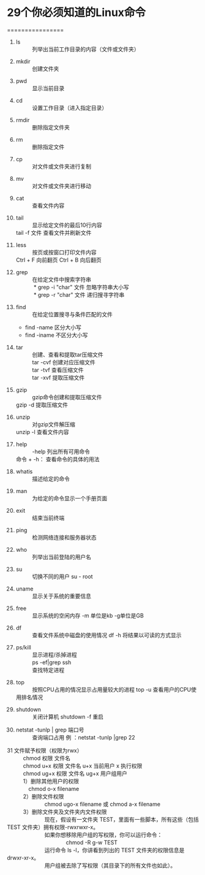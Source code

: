 # 29个你必须知道的Linux命令
================

1. ls<br>
　　　列举出当前工作目录的内容（文件或文件夹）

2. mkdir<br>
　　　创建文件夹

3. pwd<br>
　　　显示当前目录

4. cd<br>
　　　设置工作目录（进入指定目录）

5. rmdir<br>
　　　删除指定文件夹

6. rm<br>
　　　删除指定文件

7. cp<br>
　　　对文件或文件夹进行复制

8. mv<br>
　　　对文件或文件夹进行移动

9. cat<br>
　　　查看文件内容

10. tail<br>
　　　显示给定文件的最后10行内容<br>
      tail -f 文件  查看文件并刷新文件

11. less<br>
　　　按页或按窗口打印文件内容<br>
Ctrl + F 向前翻页   Ctrl + B 向后翻页

12. grep<br>
　　　在给定文件中搜索字符串<br>
　　　    * grep -i "char" 文件 忽略字符串大小写<br>
　　　    * grep -r "char" 文件 递归搜寻字符串<br>

13. find<br>
　　　在给定位置搜寻与条件匹配的文件<br>
      * find -name  区分大小写<br>
      * find -iname  不区分大小写<br>

14. tar<br>
　　　创建、查看和提取tar压缩文件<br>
　　　tar -cvf 创建对应压缩文件<br>
　　　tar -tvf 查看压缩文件<br>
　　　tar -xvf 提取压缩文件<br>

15. gzip<br>
　　　gzip命令创建和提取压缩文件<br> gzip -d 提取压缩文件

16. unzip<br>
　　　对gzip文件解压缩<br>   unzip -l 查看文件内容

17. help<br>
　　　-help 列出所有可用命令<br>     命令 + -h：  查看命令的具体的用法

18. whatis<br>
　　　描述给定的命令

19. man<br>
　　　为给定的命令显示一个手册页面

20. exit<br>
　　　结束当前终端

21. ping<br>
　　　检测网络连接和服务器状态

22. who<br>
　　　列举出当前登陆的用户名

23. su<br>
　　　切换不同的用户 su - root

24. uname<br>
　　　显示关于系统的重要信息

25. free<br>
　　　显示系统的空闲内存   -m  单位是kb   -g单位是GB

26. df<br>
　　　查看文件系统中磁盘的使用情况   df -h 将结果以可读的方式显示

27. ps/kill<br>
　　　显示进程/杀掉进程<br>
　　　ps -ef|grep ssh<br>
　　　查找特定进程<br>

28. top<br>
　　　按照CPU占用的情况显示占用量较大的进程   top -u 查看用户的CPU使用排名情况

29. shutdown<br>
　　　关闭计算机   shutdown -f 重启
  
30. netstat -tunlp | grep 端口号<br>
　　　查询端口占用 例 ：netstat -tunlp |grep 22
  
31 文件赋予权限（权限为rwx）<br>
　　　chmod 权限 文件名<br>
　　　chmod u+x 权限 文件名    u+x  当前用户    x   执行权限  <br>
　　　chmod ug+x 权限 文件名   ug+x 用户组用户<br>
　　　1）删除其他用户的权限<br>
      　　　　chmod o-x filename <br>
　　　2）删除文件权限<br>
　　　　　　　chmod ugo-x filename 或 chmod a-x filename<br>
　　　3）删除文件夹及文件夹内文件权限<br>
　　　　　　　现在，假设有一文件夹 TEST，里面有一些脚本，所有这些（包括 TEST 文件夹）拥有权限-rwxrwxr-x。<br>
　　　　　　　如果你想移除用户组的写权限，你可以运行命令：<br>
　　　　　　　　　　　chmod -R g-w TEST<br>
　　　　　　　运行命令 ls -l，你讲看到列出的 TEST 文件夹的权限信息是 drwxr-xr-x。<br>
　　　　　　　用户组被去除了写权限（其目录下的所有文件也如此）。<br>
